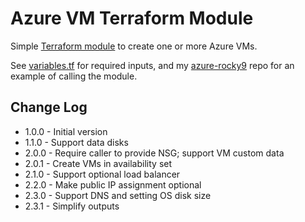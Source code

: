 #  Azure VM Terraform Module

Simple [Terraform module](https://developer.hashicorp.com/terraform/language/modules)
to create one or more Azure VMs.

See [variables.tf](variables.tf) for required inputs, and my
[azure-rocky9](https://github.com/simonbrady/azure-rocky9) repo for
an example of calling the module.

## Change Log

* 1.0.0 - Initial version
* 1.1.0 - Support data disks
* 2.0.0 - Require caller to provide NSG; support VM custom data
* 2.0.1 - Create VMs in availability set
* 2.1.0 - Support optional load balancer
* 2.2.0 - Make public IP assignment optional
* 2.3.0 - Support DNS and setting OS disk size
* 2.3.1 - Simplify outputs
